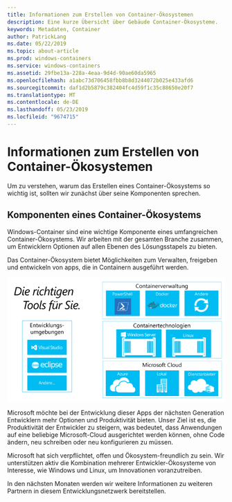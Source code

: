 ```yaml
---
title: Informationen zum Erstellen von Container-Ökosystemen
description: Eine kurze Übersicht über Gebäude Container-Ökosysteme.
keywords: Metadaten, Container
author: PatrickLang
ms.date: 05/22/2019
ms.topic: about-article
ms.prod: windows-containers
ms.service: windows-containers
ms.assetid: 29fbe13a-228a-4eaa-9d4d-90ae60da5965
ms.openlocfilehash: a1abc73d706458fbb8b8d3244072b025e433afd6
ms.sourcegitcommit: daf1d2b5879c382404fc4d59f1c35c88650e20f7
ms.translationtype: MT
ms.contentlocale: de-DE
ms.lasthandoff: 05/23/2019
ms.locfileid: "9674715"
---
```

# <a name="about-building-container-ecosystems"></a>Informationen zum Erstellen von Container-Ökosystemen

Um zu verstehen, warum das Erstellen eines Container-Ökosystems so wichtig ist, sollten wir zunächst über seine Komponenten sprechen.

## <a name="components-of-a-container-ecosystem"></a>Komponenten eines Container-Ökosystems

Windows-Container sind eine wichtige Komponente eines umfangreichen Container-Ökosystems. Wir arbeiten mit der gesamten Branche zusammen, um Entwicklern Optionen auf allen Ebenen des Lösungsstapels zu bieten.

Das Container-Ökosystem bietet Möglichkeiten zum Verwalten, freigeben und entwickeln von apps, die in Containern ausgeführt werden.

![](media/containerEcosystem.png)

Microsoft möchte bei der Entwicklung dieser Apps der nächsten Generation Entwicklern mehr Optionen und Produktivität bieten. Unser Ziel ist es, die Produktivität der Entwickler zu steigern, was bedeutet, dass Anwendungen auf eine beliebige Microsoft-Cloud ausgerichtet werden können, ohne Code ändern, neu schreiben oder neu konfigurieren zu müssen.

Microsoft hat sich verpflichtet, offen und Ökosystem-freundlich zu sein. Wir unterstützen aktiv die Kombination mehrerer Entwickler-Ökosysteme von Interesse, wie Windows und Linux, um Innovationen voranzutreiben.

In den nächsten Monaten werden wir weitere Informationen zu weiteren Partnern in diesem Entwicklungsnetzwerk bereitstellen.